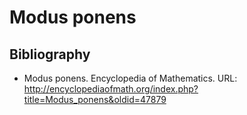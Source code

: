 # Modus ponens

## Bibliography

- Modus ponens. Encyclopedia of Mathematics.
  URL: http://encyclopediaofmath.org/index.php?title=Modus_ponens&oldid=47879